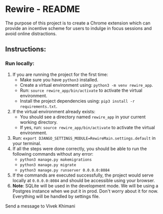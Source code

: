 # Rewire - README

The purpose of this project is to create a Chrome extension which can provide an incentive scheme for users to indulge in focus sessions and avoid online distractions.

## Instructions:

### Run locally:
1. If you are running the project for the first time:
    - Make sure you have ```python3``` installed.
    - Create a virtual environment using: ```python3 -m venv rewire_app```.
    - Run: ```source rewire_app/bin/activate``` to activate the virtual environment.
    - Install the project dependencies using: ```pip3 install -r requirements.txt```.
2. If the virtual environment already exists:
    - You should see a directory named ```rewire_app``` in your current working directory.
    - If yes, run: ```source rewire_app/bin/activate``` to activate the virtual environment.
3. Run: ```export DJANGO_SETTINGS_MODULE=RewireMain.settings.default``` in your terminal.
4. If all the steps were done correctly, you should be able to run the following commands without any error:
    - ```python3 manage.py makemigrations```
    - ```python3 manage.py migrate```
    - ```python3 manage.py runserver 0.0.0.0:8084```
5. If the commands are executed successfully, the project would serve locally at ```0.0.0.0:8084``` and should be accessible using your browser.
6. <b>Note</b>: SQLite will be used in the development mode. We will be using a Postgres instance when we put it in prod. Don't worry about it for now. Everything will be handled by settings file.


Send a message to Vivek Khimani
